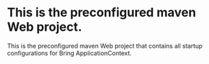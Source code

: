# This is the preconfigured maven Web project.
This is the preconfigured maven Web project that contains all startup configurations for Bring ApplicationContext.
